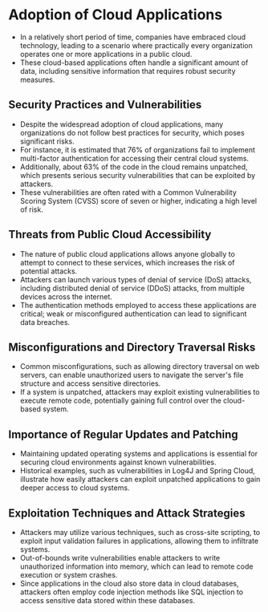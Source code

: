 # Adoption of Cloud Applications

- In a relatively short period of time, companies have embraced cloud technology, leading to a scenario where practically every organization operates one or more applications in a public cloud.
- These cloud-based applications often handle a significant amount of data, including sensitive information that requires robust security measures.

## Security Practices and Vulnerabilities

- Despite the widespread adoption of cloud applications, many organizations do not follow best practices for security, which poses significant risks.
- For instance, it is estimated that 76% of organizations fail to implement multi-factor authentication for accessing their central cloud systems.
- Additionally, about 63% of the code in the cloud remains unpatched, which presents serious security vulnerabilities that can be exploited by attackers.
- These vulnerabilities are often rated with a Common Vulnerability Scoring System (CVSS) score of seven or higher, indicating a high level of risk.

## Threats from Public Cloud Accessibility

- The nature of public cloud applications allows anyone globally to attempt to connect to these services, which increases the risk of potential attacks.
- Attackers can launch various types of denial of service (DoS) attacks, including distributed denial of service (DDoS) attacks, from multiple devices across the internet.
- The authentication methods employed to access these applications are critical; weak or misconfigured authentication can lead to significant data breaches.

## Misconfigurations and Directory Traversal Risks

- Common misconfigurations, such as allowing directory traversal on web servers, can enable unauthorized users to navigate the server's file structure and access sensitive directories.
- If a system is unpatched, attackers may exploit existing vulnerabilities to execute remote code, potentially gaining full control over the cloud-based system.

## Importance of Regular Updates and Patching

- Maintaining updated operating systems and applications is essential for securing cloud environments against known vulnerabilities.
- Historical examples, such as vulnerabilities in Log4J and Spring Cloud, illustrate how easily attackers can exploit unpatched applications to gain deeper access to cloud systems.

## Exploitation Techniques and Attack Strategies

- Attackers may utilize various techniques, such as cross-site scripting, to exploit input validation failures in applications, allowing them to infiltrate systems.
- Out-of-bounds write vulnerabilities enable attackers to write unauthorized information into memory, which can lead to remote code execution or system crashes.
- Since applications in the cloud also store data in cloud databases, attackers often employ code injection methods like SQL injection to access sensitive data stored within these databases.

